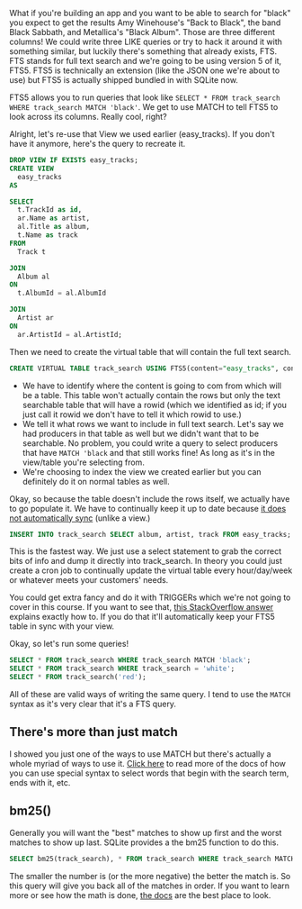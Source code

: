 What if you're building an app and you want to be able to search for "black" you expect to get the results Amy Winehouse's "Back to Black", the band Black Sabbath, and Metallica's "Black Album". Those are three different columns! We could write three LIKE queries or try to hack it around it with something similar, but luckily there's something that already exists, FTS. FTS stands for full text search and we're going to be using version 5 of it, FTS5. FTS5 is technically an extension (like the JSON one we're about to use) but FTS5 is actually shipped bundled in with SQLite now.

FTS5 allows you to run queries that look like `SELECT * FROM track_search WHERE track_search MATCH 'black'`. We get to use MATCH to tell FTS5 to look across its columns. Really cool, right?

Alright, let's re-use that View we used earlier (easy_tracks). If you don't have it anymore, here's the query to recreate it.

```sql
DROP VIEW IF EXISTS easy_tracks;
CREATE VIEW
  easy_tracks
AS

SELECT
  t.TrackId as id,
  ar.Name as artist,
  al.Title as album,
  t.Name as track
FROM
  Track t

JOIN
  Album al
ON
  t.AlbumId = al.AlbumId

JOIN
  Artist ar
ON
  ar.ArtistId = al.ArtistId;
```

Then we need to create the virtual table that will contain the full text search.

```sql
CREATE VIRTUAL TABLE track_search USING FTS5(content="easy_tracks", content_rowid='id', track, album, artist);
```

- We have to identify where the content is going to com from which will be a table. This table won't actually contain the rows but only the text searchable table that will have a rowid (which we identified as id; if you just call it rowid we don't have to tell it which rowid to use.)
- We tell it what rows we want to include in full text search. Let's say we had producers in that table as well but we didn't want that to be searchable. No problem, you could write a query to select producers that have `MATCH 'black` and that still works fine! As long as it's in the view/table you're selecting from.
- We're choosing to index the view we created earlier but you can definitely do it on normal tables as well.

Okay, so because the table doesn't include the rows itself, we actually have to go populate it. We have to continually keep it up to date because [it does not automatically sync][sync] (unlike a view.)

```sql
INSERT INTO track_search SELECT album, artist, track FROM easy_tracks;
```

This is the fastest way. We just use a select statement to grab the correct bits of info and dump it directly into track_search. In theory you could just create a cron job to continually update the virtual table every hour/day/week or whatever meets your customers' needs.

You could get extra fancy and do it with TRIGGERs which we're not going to cover in this course. If you want to see that, [this StackOverflow answer][stack-overflow] explains exactly how to. If you do that it'll automatically keep your FTS5 table in sync with your view.

Okay, so let's run some queries!

```sql
SELECT * FROM track_search WHERE track_search MATCH 'black';
SELECT * FROM track_search WHERE track_search = 'white';
SELECT * FROM track_search('red');
```

All of these are valid ways of writing the same query. I tend to use the `MATCH` syntax as it's very clear that it's a FTS query.

## There's more than just match

I showed you just one of the ways to use MATCH but there's actually a whole myriad of ways to use it. [Click here][syntax] to read more of the docs of how you can use special syntax to select words that begin with the search term, ends with it, etc.

## bm25()

Generally you will want the "best" matches to show up first and the worst matches to show up last. SQLite provides a the bm25 function to do this.

```sql
SELECT bm25(track_search), * FROM track_search WHERE track_search MATCH 'black' ORDER BY bm25(track_search);
```

The smaller the number is (or the more negative) the better the match is. So this query will give you back all of the matches in order. If you want to learn more or see how the math is done, [the docs][bm25] are the best place to look.

[sync]: https://www.sqlite.org/fts5.html#external_content_and_contentless_tables
[stack-overflow]: https://stackoverflow.com/a/69981377
[syntax]: https://www.sqlite.org/fts5.html#full_text_query_syntax
[bm25]: https://www.sqlite.org/fts5.html#the_bm25_function
